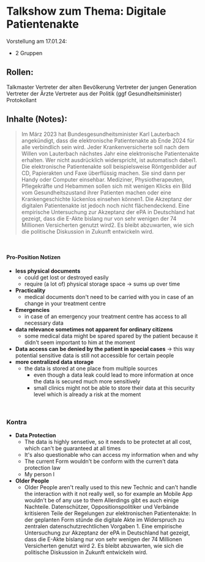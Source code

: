 # Talkshow zum Thema: Digitale Patientenakte

Vorstellung am 17.01.24:
- 2 Gruppen

## Rollen:
Talkmaster
Vertreter der alten Bevölkerung
Vertreter der jungen Generation
Vertreter der Ärzte
Vertreter aus der Politik (ggf Gesundheitsminister)
Protokollant

## Inhalte (Notes):
> Im März 2023 hat Bundesgesundheitsminister Karl Lauterbach angekündigt, dass die elektronische Patientenakte ab Ende 2024 für alle verbindlich sein wird. Jeder Krankenversicherte soll nach dem Willen von Lauterbach nächstes Jahr eine elektronische Patientenakte erhalten. Wer nicht ausdrücklich widerspricht, ist automatisch dabei1. Die elektronische Patientenakte soll beispielsweise Röntgenbilder auf CD, Papierakten und Faxe überflüssig machen. Sie sind dann per Handy oder Computer einsehbar. Mediziner, Physiotherapeuten, Pflegekräfte und Hebammen sollen sich mit wenigen Klicks ein Bild vom Gesundheitszustand ihrer Patienten machen oder eine Krankengeschichte lückenlos einsehen können1. Die Akzeptanz der digitalen Patientenakte ist jedoch noch nicht flächendeckend. Eine empirische Untersuchung zur Akzeptanz der ePA in Deutschland hat gezeigt, dass die E-Akte bislang nur von sehr wenigen der 74 Millionen Versicherten genutzt wird2. Es bleibt abzuwarten, wie sich die politische Diskussion in Zukunft entwickeln wird.

<div style="page-break-after: always; visibility: hidden">
\pagebreak
</div>

#### Pro-Position Notizen
- **less physical documents**
  - could get lost or destroyed easily
  - require (a lot of) physical storage space
    &rarr; sums up over time 
- **Practicality**
  - medical documents don't need to be carried with you in case of an change in your treatment centre
- **Emergencies**
  - in case of an emergency your treatment centre has access to all necessary data
- **data relevance sometimes not apparent for ordinary citizens**
  - some medical data might be spared spared by the patient because it didn't seem important to him at the moment
- **Data access can be denied by the patient in special cases**
  &rarr; this way potential sensitive data is still not accessible for certain people
- **more centralized data storage**
  - the data is stored at one place from multiple sources
    - even though a data leak could lead to more information at once the data is secured much more sensitively
    - small clinics might not be able to store their data at this security level which is already a risk at the moment

<div style="page-break-after: always; visibility: hidden">
\pagebreak
</div>

### Kontra
- **Data Protection**
  - The data is highly sensetive, so it needs to be protectet at all cost, which can't be guaranteed at all times
  - It's also questionable who can access my information when and why
  - The current Form wouldn't be conform with the curren't data protection law
  - My person
 l
- **Older People**
  - Older People aren't really used to this new Technic and can't handle the interaction with it not really well, so for example an Mobile App wouldn't be of any use to them
Allerdings gibt es auch einige Nachteile. Datenschützer, Oppositionspolitiker und Verbände kritisieren Teile der Regelungen zur elektronischen Patientenakte: In der geplanten Form stünde die digitale Akte im Widerspruch zu zentralen datenschutzrechtlichen Vorgaben 1. Eine empirische Untersuchung zur Akzeptanz der ePA in Deutschland hat gezeigt, dass die E-Akte bislang nur von sehr wenigen der 74 Millionen Versicherten genutzt wird 2. Es bleibt abzuwarten, wie sich die politische Diskussion in Zukunft entwickeln wird.
